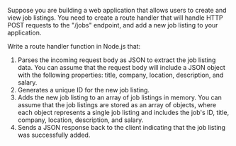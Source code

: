 Suppose you are building a web application that allows users to create and view job listings. You need to create a route handler that will handle HTTP POST requests to the "/jobs" endpoint, and add a new job listing to your application.

Write a route handler function in Node.js that:

1. Parses the incoming request body as JSON to extract the job listing data. You can assume that the request body will include a JSON object with the following properties: title, company, location, description, and salary.
2. Generates a unique ID for the new job listing.
3. Adds the new job listing to an array of job listings in memory. You can assume that the job listings are stored as an array of objects, where each object represents a single job listing and includes the job's ID, title, company, location, description, and salary.
4. Sends a JSON response back to the client indicating that the job listing was successfully added.
